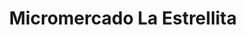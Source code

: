 ---
title: "Micromercado La Estrellita"
url: /samaipata/micromercado-la-estrellita/
shop: Lebensmittel
---